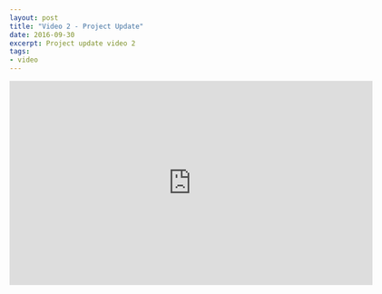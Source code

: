 ```yaml
---
layout: post
title: "Video 2 - Project Update"
date: 2016-09-30
excerpt: Project update video 2
tags:
- video
---
```


<iframe width="640" height="360" src="https://www.youtube.com/embed/_POOz38LWNE" frameborder="0" allowfullscreen></iframe>